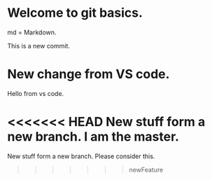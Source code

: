 # Welcome to git basics.

md = Markdown.


This is a new commit.

# New change from VS code.

Hello from vs code.

<<<<<<< HEAD
New stuff form a new branch. I am the master.
=======
New stuff form a new branch. Please consider this.
>>>>>>> newFeature
